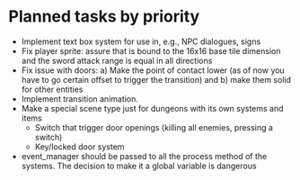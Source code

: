 # Planned tasks by priority

* Implement text box system for use in, e.g., NPC dialogues, signs
* Fix player sprite: assure that is bound to the 16x16 base tile dimension and the sword attack range is equal in all directions
* Fix issue with doors: a) Make the point of contact lower (as of now you have to go certain offset to trigger the transition) and b) make
  them solid for other entities
* Implement transition animation.
* Make a special scene type just for dungeons with its own systems and items
  * Switch that trigger door openings (killing all enemies, pressing a switch)
  * Key/locked door system
* event_manager should be passed to all the process method of the systems. The decision to make it a global variable is dangerous
